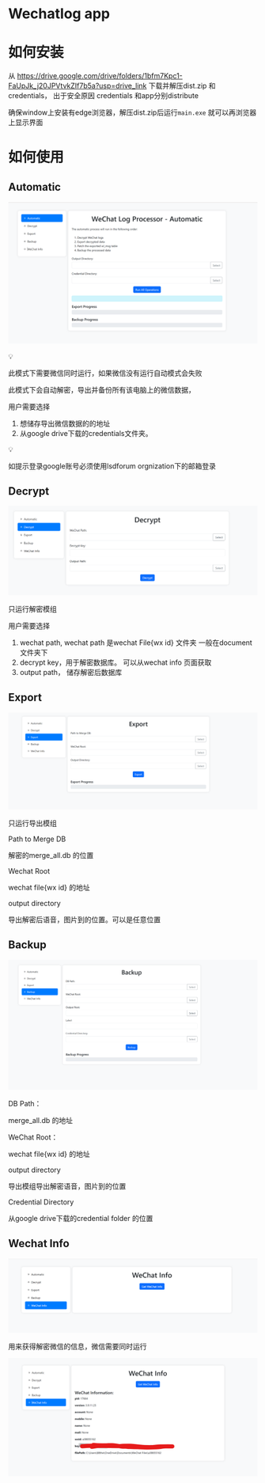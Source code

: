 # Wechatlog app

# 如何安装

从 https://drive.google.com/drive/folders/1bfm7Kpc1-FaUpJk_j20JPVtvkZIf7b5a?usp=drive_link 下载并解压dist.zip 和 credentials， 出于安全原因 credentials 和app分别distribute

确保window上安装有edge浏览器，解压dist.zip后运行`main.exe` 就可以再浏览器上显示界面

# 如何使用

## Automatic

![image.png](image.png)

<aside>
💡

此模式下需要微信同时运行，如果微信没有运行自动模式会失败

</aside>

此模式下会自动解密，导出并备份所有该电脑上的微信数据，

用户需要选择

1. 想储存导出微信数据的的地址
2. 从google drive下载的credentials文件夹。

<aside>
💡

如提示登录google账号必须使用lsdforum orgnization下的邮箱登录

</aside>

## Decrypt

![image.png](image%201.png)

只运行解密模组

用户需要选择

1. wechat path, wechat path 是wechat File\{wx id} 文件夹 一般在document文件夹下
2. decrypt key，用于解密数据库。 可以从wechat info 页面获取
3. output path， 储存解密后数据库

## Export

![image.png](image%202.png)

只运行导出模组

Path to Merge DB

解密的merge_all.db 的位置

Wechat Root

wechat file\{wx id} 的地址

output directory

导出解密后语音，图片到的位置。可以是任意位置

## Backup

![image.png](image%203.png)

DB Path：

merge_all.db 的地址

WeChat Root：

wechat file\{wx id} 的地址

output directory

导出模组导出解密语音，图片到的位置

Credential Directory

从google drive下载的credential folder 的位置

## Wechat Info

![image.png](image%204.png)

用来获得解密微信的信息，微信需要同时运行

![image.png](image%205.png)